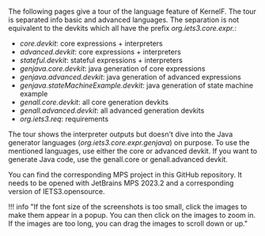 The following pages give a tour of the language feature of KernelF. The tour is separated info basic and advanced
languages. The separation is not equivalent to the devkits which all have the prefix *org.iets3.core.expr.*:

- *core.devkit*: core expressions + interpreters
- *advanced.devkit*: core expressions + interpreters
- *stateful.devkit*: stateful expressions + interpreters
- *genjava.core.devkit*: java generation of core expressions
- *genjava.advanced.devkit*: java generation of advanced expressions
- *genjava.stateMachineExample.devkit*: java generation of state machine example
- *genall.core.devkit*: all core generation devkits
- *genall.advanced.devkit*: all advanced generation devkits
- *org.iets3.req*: requirements

The tour shows the interpreter outputs but doesn't dive into the Java generator languages (*org.iets3.core.expr.genjava*)
on purpose. To use the mentioned languages, use either the core or advanced devkit. If you want to generate Java code, use
the genall.core or genall.advanced devkit.

You can find the corresponding MPS project in this GitHub repository. It needs to be opened with JetBrains MPS 2023.2
and a corresponding version of IETS3.opensource.

!!! info "If the font size of the screenshots is too small, click the images to make them appear in a popup. You can then click on the images to zoom in. If the images are too long, you can drag the images to scroll down or up."